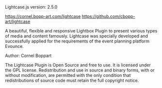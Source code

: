 
Lightcase.js
version: 2.5.0

https://cornel.bopp-art.com/lightcase
https://github.com/cbopp-art/lightcase

A beautiful, flexible and responsive Lightbox Plugin to present various types of media and content famously. Lightcase was specially developed and successfully applied for the requirements of the event planning platform Evounce.

Author: Cornel Boppart

The Lightcase Plugin is Open Source and free to use. It is licensed under the GPL license. Redistribution and use in source and binary forms, with or without modification, are permitted with the only condition that redistributions of source code must retain the full copyright notice.

